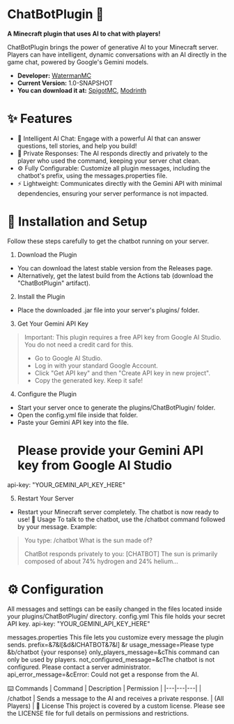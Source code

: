 # ChatBotPlugin 🤖
**A Minecraft plugin that uses AI to chat with players!**


ChatBotPlugin brings the power of generative AI to your Minecraft server. Players can have intelligent, dynamic conversations with an AI directly in the game chat, powered by Google's Gemini models.

* **Developer:** [WatermanMC](https://watermanmc.42web.io/)
* **Current Version:** 1.0-SNAPSHOT
* **You can download it at:** [SpigotMC](https://www.spigotmc.org/resources/chatbotplugin.125894/), [Modrinth](https://modrinth.com/plugin/chatbotplugin)
# ✨ Features
 * 🤖 Intelligent AI Chat: Engage with a powerful AI that can answer questions, tell stories, and help you build!
 * 🤫 Private Responses: The AI responds directly and privately to the player who used the command, keeping your server chat clean.
 * ⚙️ Fully Configurable: Customize all plugin messages, including the chatbot's prefix, using the messages.properties file.
 * ⚡ Lightweight: Communicates directly with the Gemini API with minimal dependencies, ensuring your server performance is not impacted.
# 🚀 Installation and Setup
Follow these steps carefully to get the chatbot running on your server.
1. Download the Plugin
 * You can download the latest stable version from the Releases page.
 * Alternatively, get the latest build from the Actions tab (download the "ChatBotPlugin" artifact).
2. Install the Plugin
 * Place the downloaded .jar file into your server's plugins/ folder.
3. Get Your Gemini API Key
> Important: This plugin requires a free API key from Google AI Studio. You do not need a credit card for this.
>  * Go to Google AI Studio.
>  * Log in with your standard Google Account.
>  * Click "Get API key" and then "Create API key in new project".
>  * Copy the generated key. Keep it safe!
> 
4. Configure the Plugin
 * Start your server once to generate the plugins/ChatBotPlugin/ folder.
 * Open the config.yml file inside that folder.
 * Paste your Gemini API key into the file.
   # Please provide your Gemini API key from Google AI Studio
api-key: "YOUR_GEMINI_API_KEY_HERE"

5. Restart Your Server
 * Restart your Minecraft server completely. The chatbot is now ready to use!
💬 Usage
To talk to the chatbot, use the /chatbot command followed by your message.
Example:
> You type:
> /chatbot What is the sun made of?
> 
> ChatBot responds privately to you:
> [CHATBOT] The sun is primarily composed of about 74% hydrogen and 24% helium...
> 
> 
# ⚙️ Configuration
All messages and settings can be easily changed in the files located inside your plugins/ChatBotPlugin/ directory.
config.yml
This file holds your secret API key.
api-key: "YOUR_GEMINI_API_KEY_HERE"

messages.properties
This file lets you customize every message the plugin sends.
prefix=&7&l[&d&lCHATBOT&7&l] &r
usage_message=Please type &b/chatbot {your response}
only_players_message=&cThis command can only be used by players.
not_configured_message=&cThe chatbot is not configured. Please contact a server administrator.
api_error_message=&cError: Could not get a response from the AI.

⌨️ Commands
| Command | Description | Permission |
|---|---|---|
| /chatbot <message> | Sends a message to the AI and receives a private response. | (All Players) |
📄 License
This project is covered by a custom license. Please see the LICENSE file for full details on permissions and restrictions.
